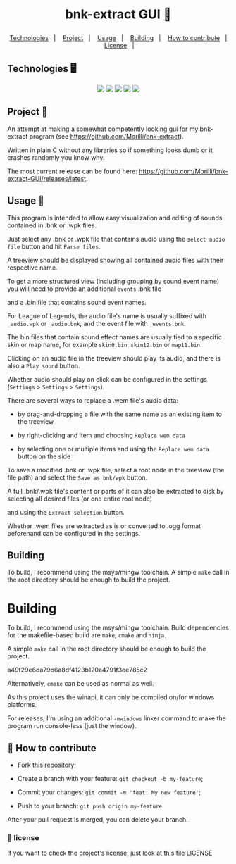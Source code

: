 <h1  align="center">

bnk-extract GUI 👾

</h1>

<p  align="center">
    <a  href="#tecnologias">Technologies</a>&nbsp;&nbsp;&nbsp;|&nbsp;&nbsp;&nbsp;
    <a  href="#projeto">Project</a>&nbsp;&nbsp;&nbsp;|&nbsp;&nbsp;&nbsp;
    <a  href="#rodando">Usage</a>&nbsp;&nbsp;&nbsp;|&nbsp;&nbsp;&nbsp;
    <a  href="#Building">Building</a>&nbsp;&nbsp;&nbsp;|&nbsp;&nbsp;&nbsp;
    <a  href="#como-contribuir">How to contribute</a>&nbsp;&nbsp;&nbsp;|&nbsp;&nbsp;&nbsp;
    <a  href="#license">License</a>&nbsp;&nbsp;&nbsp;|&nbsp;&nbsp;&nbsp;
</p>

<a  id="tecnologias"></a>

## Technologies 🖥️

<div  align="center">

<img  src="https://img.shields.io/badge/c-%2300599C.svg?style=for-the-badge&logo=c&logoColor=white"  />
<img  src="https://img.shields.io/badge/c++-%2300599C.svg?style=for-the-badge&logo=c%2B%2B&logoColor=white"  />
<img  src="https://img.shields.io/badge/html5-%23E34F26.svg?style=for-the-badge&logo=html5&logoColor=white"  />
<img  src="https://img.shields.io/badge/shell_script-%23121011.svg?style=for-the-badge&logo=gnu-bash&logoColor=white"  />
<img  src="https://img.shields.io/badge/Windows-0078D6?style=for-the-badge&logo=windows&logoColor=white"  />

</div>

<a  id="projeto"></a>

## Project 📕

An attempt at making a somewhat competently looking gui for my bnk-extract program (see https://github.com/Morilli/bnk-extract).

Written in plain C without any libraries so if something looks dumb or it crashes randomly you know why.

The most current release can be found here: https://github.com/Morilli/bnk-extract-GUI/releases/latest.

<a  id="rodando"></a>

## Usage 🚀

This program is intended to allow easy visualization and editing of sounds contained in .bnk or .wpk files.

Just select any .bnk or .wpk file that contains audio using the `select audio file` button and hit `Parse files`.

A treeview should be displayed showing all contained audio files with their respective name.

To get a more structured view (including grouping by sound event name) you will need to provide an additional `events` .bnk file

and a .bin file that contains sound event names.

For League of Legends, the audio file's name is usually suffixed with `_audio.wpk` or `_audio.bnk`, and the event file with `_events.bnk`.

The bin files that contain sound effect names are usually tied to a specific skin or map name, for example `skin0.bin`, `skin12.bin` or `map11.bin`.

Clicking on an audio file in the treeview should play its audio, and there is also a `Play sound` button.

Whether audio should play on click can be configured in the settings (`Settings` > `Settings` > `Settings`).

There are several ways to replace a .wem file's audio data:

- by drag-and-dropping a file with the same name as an existing item to the treeview

- by right-clicking and item and choosing `Replace wem data`

- by selecting one or multiple items and using the `Replace wem data` button on the side

To save a modified .bnk or .wpk file, select a root node in the treeview (the file path) and select the `Save as bnk/wpk` button.

A full .bnk/.wpk file's content or parts of it can also be extracted to disk by selecting all desired files (or one entire root node)

and using the `Extract selection` button.

Whether .wem files are extracted as is or converted to .ogg format beforehand can be configured in the settings.

<a  id="Building"></a>

## Building

To build, I recommend using the msys/mingw toolchain. A simple `make` call in the root directory should be enough to build the project.


# Building

To build, I recommend using the msys/mingw toolchain. Build dependencies for the makefile-based build are `make`, `cmake` and `ninja`.

A simple `make` call in the root directory should be enough to build the project.

a49f29e6da79b6a8df4123b120a4791f3ee785c2

Alternatively, `cmake` can be used as normal as well.

As this project uses the winapi, it can only be compiled on/for windows platforms.

For releases, I'm using an additional `-mwindows` linker command to make the program run console-less (just the window).

<a  id="como-contribuir"></a>

## 🤔 How to contribute

- Fork this repository;

- Create a branch with your feature: `git checkout -b my-feature`;

- Commit your changes: `git commit -m 'feat: My new feature'`;

- Push to your branch: `git push origin my-feature`.

After your pull request is merged, you can delete your branch.

<a  id="license"></a>

### 🔖 license

If you want to check the project's license, just look at this file [LICENSE](./LICENSE.txt)
